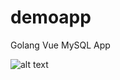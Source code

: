 # demoapp
Golang Vue MySQL App


![alt text](https://travis-ci.org/CharlesWinter/demoapp.svg?branch=master)
